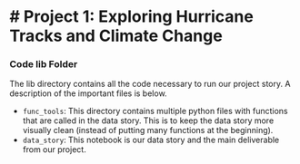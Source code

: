 # # Project 1: Exploring Hurricane Tracks and Climate Change

### Code lib Folder

The lib directory contains all the code necessary to run our project story. A description of the important files is below.

- `func_tools`: This directory contains multiple python files with functions that are called in the data story. This is to keep the data story more visually clean (instead of putting many functions at the beginning).
- `data_story`: This notebook is our data story and the main deliverable from our project.